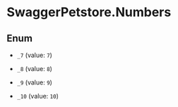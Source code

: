 # SwaggerPetstore.Numbers

## Enum


* `_7` (value: `7`)

* `_8` (value: `8`)

* `_9` (value: `9`)

* `_10` (value: `10`)



